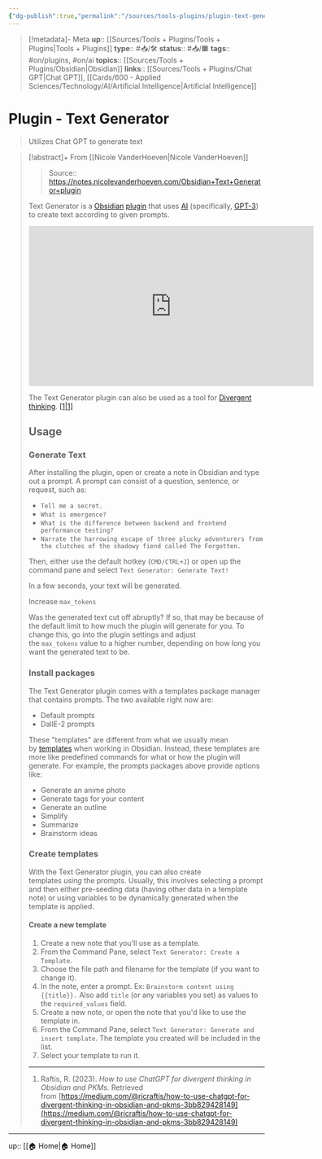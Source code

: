 ```yaml
---
{"dg-publish":true,"permalink":"/sources/tools-plugins/plugin-text-generator/","title":"Plugin - Text Generator"}
---
```


> [!metadata]- Meta
> **up**:: [[Sources/Tools + Plugins/Tools + Plugins\|Tools + Plugins]]
> **type**:: #📥/🛠 
> **status**:: #📥/🟧 
> **tags**::  #on/plugins, #on/ai 
> **topics**:: [[Sources/Tools + Plugins/Obsidian\|Obsidian]]
> **links**:: [[Sources/Tools + Plugins/Chat GPT\|Chat GPT]], [[Cards/600 - Applied Sciences/Technology/AI/Artificial Intelligence\|Artificial Intelligence]]

# Plugin - Text Generator

> Utilizes Chat GPT to generate text


> [!abstract]+ From [[Nicole VanderHoeven\|Nicole VanderHoeven]]
> > Source:: https://notes.nicolevanderhoeven.com/Obsidian+Text+Generator+plugin
> 
> Text Generator is a [Obsidian](https://notes.nicolevanderhoeven.com/Obsidian) [plugin](https://notes.nicolevanderhoeven.com/Obsidian+Plugins) that uses [AI](https://notes.nicolevanderhoeven.com/Artificial+Intelligence) (specifically, [GPT-3](https://notes.nicolevanderhoeven.com/GPT-3)) to create text according to given prompts.
> <iframe width="560" height="315" src="https://www.youtube.com/embed/OergqWCdFKc" title="YouTube video player" frameborder="0" allow="accelerometer; autoplay; clipboard-write; encrypted-media; gyroscope; picture-in-picture; web-share" allowfullscreen></iframe>
> 
> The Text Generator plugin can also be used as a tool for [Divergent thinking](https://notes.nicolevanderhoeven.com/Divergent+thinking). [[1\|1]](https://publish.obsidian.md/#fn-1-40f196befa45eb5a)
> 
> ## Usage
> 
> ### Generate Text
> 
> After installing the plugin, open or create a note in Obsidian and type out a prompt. A prompt can consist of a question, sentence, or request, such as:
> 
> -   `Tell me a secret.`
> -   `What is emergence?`
> -   `What is the difference between backend and frontend performance testing?`
> -   `Narrate the harrowing escape of three plucky adventurers from the clutches of the shadowy fiend called The Forgotten.`
> 
> Then, either use the default hotkey (`CMD/CTRL+J`) or open up the command pane and select `Text Generator: Generate Text!`
> 
> In a few seconds, your text will be generated.
> 
> Increase `max_tokens`
> 
> Was the generated text cut off abruptly? If so, that may be because of the default limit to how much the plugin will generate for you. To change this, go into the plugin settings and adjust the `max_tokens` value to a higher number, depending on how long you want the generated text to be.
> 
> ### Install packages
> 
> The Text Generator plugin comes with a templates package manager that contains prompts. The two available right now are:
> 
> -   Default prompts
> -   DallE-2 prompts
> 
> These "templates" are different from what we usually mean by [templates](https://notes.nicolevanderhoeven.com/Obsidian+Templater) when working in Obsidian. Instead, these templates are more like predefined commands for what or how the plugin will generate. For example, the prompts packages above provide options like:
> 
> -   Generate an anime photo
> -   Generate tags for your content
> -   Generate an outline
> -   Simplify
> -   Summarize
> -   Brainstorm ideas
> 
> ### Create templates
> 
> With the Text Generator plugin, you can also create templates _using_ the prompts. Usually, this involves selecting a prompt and then either pre-seeding data (having other data in a template note) or using variables to be dynamically generated when the template is applied.
> 
> #### Create a new template
> 
> 1.  Create a new note that you'll use as a template.
> 2.  From the Command Pane, select `Text Generator: Create a Template`.
> 3.  Choose the file path and filename for the template (if you want to change it).
> 4.  In the note, enter a prompt. Ex: `Brainstorm content using {{title}}.` Also add `title` (or any variables you set) as values to the `required_values` field.
> 5.  Create a new note, or open the note that you'd like to use the template in.
> 6.  From the Command Pane, select `Text Generator: Generate and insert template`. The template you created will be included in the list.
> 7.  Select your template to run it.
> 
> ---
> 
> 1.  Raftis, R. (2023). _How to use ChatGPT for divergent thinking in Obsidian and PKMs._ Retrieved from [https://medium.com/@ricraftis/how-to-use-chatgpt-for-divergent-thinking-in-obsidian-and-pkms-3bb829428149](https://medium.com/@ricraftis/how-to-use-chatgpt-for-divergent-thinking-in-obsidian-and-pkms-3bb829428149)

---
up:: [[🏠 Home\|🏠 Home]]

